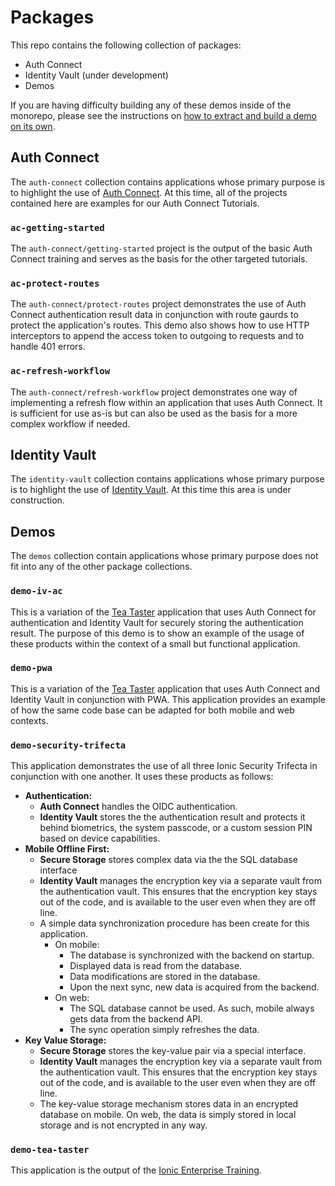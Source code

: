 # Packages

This repo contains the following collection of packages:

- Auth Connect
- Identity Vault (under development)
- Demos

If you are having difficulty building any of these demos inside of the monorepo, please see the instructions on
[how to extract and build a demo on its own](README.md#build-a-stand-alone-project).

## Auth Connect

The `auth-connect` collection contains applications whose primary purpose is to highlight the use of
[Auth Connect](https://ionic.io/docs/auth-connect). At this time, all of the projects contained here are examples for
our Auth Connect Tutorials.

### `ac-getting-started`

The `auth-connect/getting-started` project is the output of the basic Auth Connect training and serves as the basis
for the other targeted tutorials.

### `ac-protect-routes`

The `auth-connect/protect-routes` project demonstrates the use of Auth Connect authentication result data in
conjunction with route gaurds to protect the application's routes. This demo also shows how to use HTTP
interceptors to append the access token to outgoing to requests and to handle 401 errors.

### `ac-refresh-workflow`

The `auth-connect/refresh-workflow` project demonstrates one way of implementing a refresh flow within an application
that uses Auth Connect. It is sufficient for use as-is but can also be used as the basis for a more complex workflow
if needed.

## Identity Vault

The `identity-vault` collection contains applications whose primary purpose is to highlight the use of
[Identity Vault](https://ionic.io/docs/auth-connect). At this time this area is under construction.

## Demos

The `demos` collection contain applications whose primary purpose does not fit into any of the other package collections.

### `demo-iv-ac`

This is a variation of the [Tea Taster](#tea-taster) application that uses Auth Connect for authentication and
Identity Vault for securely storing the authentication result. The purpose of this demo is to show an example of the
usage of these products within the context of a small but functional application.

### `demo-pwa`

This is a variation of the [Tea Taster](#tea-taster) application that uses Auth Connect and Identity Vault in
conjunction with PWA. This application provides an example of how the same code base can be adapted for both
mobile and web contexts.

### `demo-security-trifecta`

This application demonstrates the use of all three Ionic Security Trifecta in conjunction with one another.
It uses these products as follows:

- **Authentication:**
  - **Auth Connect** handles the OIDC authentication.
  - **Identity Vault** stores the the authentication result and protects it behind biometrics, the system passcode,
    or a custom session PIN based on device capabilities.
- **Mobile Offline First:**
  - **Secure Storage** stores complex data via the the SQL database interface
  - **Identity Vault** manages the encryption key via a separate vault from the authentication vault. This ensures
    that the encryption key stays out of the code, and is available to the user even when they are off line.
  - A simple data synchronization procedure has been create for this application.
    - On mobile:
      - The database is synchronized with the backend on startup.
      - Displayed data is read from the database.
      - Data modifications are stored in the database.
      - Upon the next sync, new data is acquired from the backend.
    - On web:
      - The SQL database cannot be used. As such, mobile always gets data from the backend API.
      - The sync operation simply refreshes the data.
- **Key Value Storage:**
  - **Secure Storage** stores the key-value pair via a special interface.
  - **Identity Vault** manages the encryption key via a separate vault from the authentication vault. This ensures that
    the encryption key stays out of the code, and is available to the user even when they are off line.
  - The key-value storage mechanism stores data in an encrypted database on mobile. On web, the data is simply stored
    in local storage and is not encrypted in any way.

### `demo-tea-taster`

This application is the output of the
[Ionic Enterprise Training](https://ionic-training-decks.firebaseapp.com/course/framework/tabs/react/page/0).

